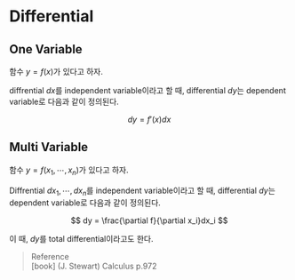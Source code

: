 # Differential
## One Variable
함수 $y = f(x)$가 있다고 하자.

diffrential $dx$를 independent variable이라고 할 때, differential $dy$는 dependent variable로 다음과 같이 정의된다.

$$ dy = f'(x)dx $$

## Multi Variable
함수 $y = f(x_1, \cdots, x_n)$가 있다고 하자.

Diffrential $dx_1, \cdots, dx_n$를 independent variable이라고 할 때, differential $dy$는 dependent variable로 다음과 같이 정의된다.

$$ dy = \frac{\partial f}{\partial x_i}dx_i $$

이 때, $dy$를 total differential이라고도 한다.

> Reference  
> [book] (J. Stewart) Calculus p.972
